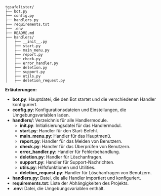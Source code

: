 ```
tgsafelister/
├── bot.py
├── config.py
├── handlers.py
├── requirements.txt
├── .env
├── README.md
├── handlers/
│   ├── __init__.py
│   ├── start.py
│   ├── main_menu.py
│   ├── report.py
│   ├── check.py
│   ├── error_handler.py
│   ├── deletion.py
│   ├── support.py
│   ├── utils.py
│   ├── deletion_request.py
```


**Erläuterungen:**

- **bot.py**: Hauptdatei, die den Bot startet und die verschiedenen Handler konfiguriert.
- **config.py**: Konfigurationsdateien und Einstellungen, die Umgebungsvariablen laden.
- **handlers/**: Verzeichnis für alle Handlermodule.
  - **__init__.py**: Initialisierungsdatei für das Handlermodul.
  - **start.py**: Handler für den Start-Befehl.
  - **main_menu.py**: Handler für das Hauptmenü.
  - **report.py**: Handler für das Melden von Benutzern.
  - **check.py**: Handler für das Überprüfen von Benutzern.
  - **error_handler.py**: Handler für Fehlerbehandlung.
  - **deletion.py**: Handler für Löschanfragen.
  - **support.py**: Handler für Support-Nachrichten.
  - **utils.py**: Hilfsfunktionen und Utilities.
  - **deletion_request.py**: Handler für Löschanfragen von Benutzern.
- **handlers.py**: Datei, die alle Handler importiert und konfiguriert.
- **requirements.txt**: Liste der Abhängigkeiten des Projekts.
- **.env**: Datei, die Umgebungsvariablen enthält.